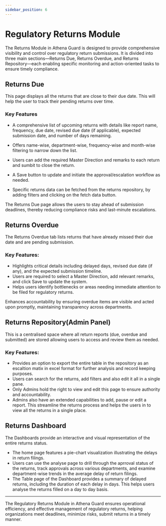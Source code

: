 ```yaml
---
sidebar_position: 6
---
```


# Regulatory Returns Module

The Returns Module in Athena Guard is designed to provide comprehensive visibility and control over regulatory return submissions. It is divided into three main sections—Returns Due, Returns Overdue, and Returns Repository—each enabling specific monitoring and action-oriented tasks to ensure timely compliance.

## Returns Due
This page displays all the returns that are close to their due date. This will help the user to track their pending returns over time.
### Key Features

- A comprehensive list of upcoming returns with details like report name, frequency, due date, revised due date (if applicable), expected submission date, and number of days remaining.
- Offers name-wise, department-wise, frequency-wise  and month-wise  filtering to narrow down the list.
- Users can add the required Master Direction and remarks to each return and sumbit to close the return.
- A Save button to update and initiate the approval/escalation workflow as needed.

- Specific returns data can be fetched from the returns repository, by adding filters and clicking on the fetch data button.


The Returns Due page allows the users to stay ahead of submission deadlines, thereby reducing compliance risks and last-minute escalations.

## Returns Overdue
The Returns Overdue tab lists returns that have already missed their due date and are pending submission.

### Key Features:
- Highlights critical details including delayed days, revised due date (if any), and the expected submission timeline.
- Users are required to select a Master Direction, add relevant remarks, and click Save to update the system.
- Helps users identify bottlenecks or areas needing immediate attention to be filed for regulatory returns.

Enhances accountability by ensuring overdue items are visible and acted upon promptly, maintaining transparency across departments.


## Returns Repository(Admin Panel)
This is a centralised space where all return reports (due, overdue and submitted) are stored allowing users to access and review them as needed. 
### Key Features:
- Provides an option to export the entire table in the repository as an escaltion matix in excel format for further analysis and record keeping purposes.
- Users can search for the returns, add filters and also edit it all in a single pane.
- Only Admins hold the right to view and edit this page to ensure authority and accountability.
- Admins also have an extended capabilities to add, pause or edit a report.
This streamline the returns process and helps the users in to view all the returns in a single place.

## Returns Dashboard
The Dashboards provide an interactive and visual representation of the entire returns status.
- The home page features a pie-chart visualization illustrating the delays in return filings.
- Users can use the analyse page to drill through the aprroval status of the returns, track approvals across various departments, and examine department-wise trends in the average delay of return filings.
- The Table page of the Dashboard provides a summary of delayed returns, including the duration of each delay in days.
This helps users analyse the returns filled on a day to day basis.
---

The Regulatory Returns Module in Athena Guard ensures operational efficiency, and effective management of regulatory returns, helping organizations meet deadlines, minimize risks, submit returns in a timely manner. 
